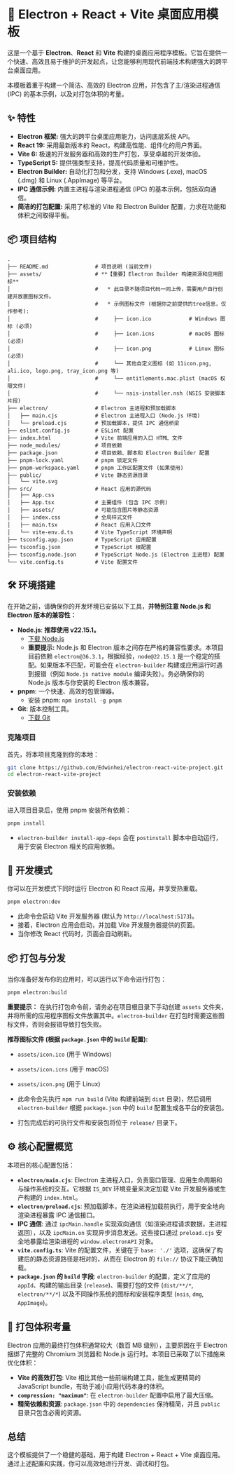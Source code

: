 # 🚀 Electron + React + Vite 桌面应用模板

这是一个基于 **Electron**、**React** 和 **Vite** 构建的桌面应用程序模板。它旨在提供一个快速、高效且易于维护的开发起点，让您能够利用现代前端技术构建强大的跨平台桌面应用。

本模板着重于构建一个简洁、高效的 Electron 应用，并包含了主/渲染进程通信 (IPC) 的基本示例，以及对打包体积的考量。

## ✨ 特性

* **Electron 框架:** 强大的跨平台桌面应用能力，访问底层系统 API。
* **React 19:** 采用最新版本的 React，构建高性能、组件化的用户界面。
* **Vite 6:** 极速的开发服务器和高效的生产打包，享受卓越的开发体验。
* **TypeScript 5:** 提供强类型支持，提高代码质量和可维护性。
* **Electron Builder:** 自动化打包和分发，支持 Windows (.exe), macOS (.dmg) 和 Linux (.AppImage) 等平台。
* **IPC 通信示例:** 内置主进程与渲染进程通信 (IPC) 的基本示例，包括双向通信。
* **简洁的打包配置:** 采用了标准的 Vite 和 Electron Builder 配置，力求在功能和体积之间取得平衡。

## 📦 项目结构

```
.
├── README.md               # 项目说明 (当前文件)
├── assets/                 # **【重要】Electron Builder 构建资源和应用图标**
│                           #   * 此目录不随项目代码一同上传，需要用户自行创建并放置图标文件。
│                           #   * 示例图标文件 (根据你之前提供的tree信息，仅作参考):
│                           #     ├── icon.ico            # Windows 图标 (必须)
│                           #     ├── icon.icns           # macOS 图标 (必须)
│                           #     ├── icon.png            # Linux 图标 (必须)
│                           #     └── 其他自定义图标 (如 11icon.png, ali.ico, logo.png, tray_icon.png 等)
│                           #     └── entitlements.mac.plist (macOS 权限文件)
│                           #     └── nsis-installer.nsh (NSIS 安装脚本片段)
├── electron/               # Electron 主进程和预加载脚本
│   ├── main.cjs            # Electron 主进程入口 (Node.js 环境)
│   └── preload.cjs         # 预加载脚本，提供 IPC 通信桥梁
├── eslint.config.js        # ESLint 配置
├── index.html              # Vite 前端应用的入口 HTML 文件
├── node_modules/           # 项目依赖
├── package.json            # 项目依赖、脚本和 Electron Builder 配置
├── pnpm-lock.yaml          # pnpm 锁定文件
├── pnpm-workspace.yaml     # pnpm 工作区配置文件 (如果使用)
├── public/                 # Vite 静态资源目录
│   └── vite.svg
├── src/                    # React 应用的源代码
│   ├── App.css
│   ├── App.tsx             # 主要组件 (包含 IPC 示例)
│   ├── assets/             # 可能包含图片等静态资源
│   ├── index.css           # 全局样式文件
│   ├── main.tsx            # React 应用入口文件
│   └── vite-env.d.ts       # Vite TypeScript 环境声明
├── tsconfig.app.json       # TypeScript 应用配置
├── tsconfig.json           # TypeScript 根配置
├── tsconfig.node.json      # TypeScript Node.js (Electron 主进程) 配置
└── vite.config.ts          # Vite 配置文件
```

## 🛠️ 环境搭建

在开始之前，请确保你的开发环境已安装以下工具，**并特别注意 Node.js 和 Electron 版本的兼容性：**

* **Node.js**: **推荐使用 v22.15.1。**
    * [下载 Node.js](https://nodejs.org/en/download/)
    * **重要提示:** Node.js 和 Electron 版本之间存在严格的兼容性要求。本项目目前依赖 `electron@36.3.1`，根据经验，`node@22.15.1` 是一个稳定的搭配。如果版本不匹配，可能会在 `electron-builder` 构建或应用运行时遇到报错（例如 `Node.js native module` 编译失败）。务必确保你的 Node.js 版本与你安装的 Electron 版本兼容。
* **pnpm**: 一个快速、高效的包管理器。
    * 安装 pnpm: `npm install -g pnpm`
* **Git**: 版本控制工具。
    * [下载 Git](https://git-scm.com/downloads)

### 克隆项目

首先，将本项目克隆到你的本地：

```bash
git clone https://github.com/Edwinhei/electron-react-vite-project.git
cd electron-react-vite-project
```

### 安装依赖

进入项目目录后，使用 pnpm 安装所有依赖：

```bash
pnpm install
```
* `electron-builder install-app-deps` 会在 `postinstall` 脚本中自动运行，用于安装 Electron 相关的应用依赖。

## 🚀 开发模式

你可以在开发模式下同时运行 Electron 和 React 应用，并享受热重载。

```bash
pnpm electron:dev
```

* 此命令会启动 Vite 开发服务器 (默认为 `http://localhost:5173`)。
* 接着，Electron 应用会启动，并加载 Vite 开发服务器提供的页面。
* 当你修改 React 代码时，页面会自动刷新。

## 📦 打包与分发

当你准备好发布你的应用时，可以运行以下命令进行打包：

```bash
pnpm electron:build
```

**重要提示：**
在执行打包命令前，请务必在项目根目录下手动创建 `assets` 文件夹，并将所需的应用程序图标文件放置其中。`electron-builder` 在打包时需要这些图标文件，否则会报错导致打包失败。

**推荐图标文件 (根据 `package.json` 中的 `build` 配置):**
* `assets/icon.ico` (用于 Windows)
* `assets/icon.icns` (用于 macOS)
* `assets/icon.png` (用于 Linux)

* 此命令会先执行 `npm run build` (Vite 构建前端到 `dist` 目录)，然后调用 `electron-builder` 根据 `package.json` 中的 `build` 配置生成各平台的安装包。
* 打包完成后的可执行文件和安装包将位于 `release/` 目录下。

## ⚙️ 核心配置概览

本项目的核心配置包括：

* **`electron/main.cjs`**: Electron 主进程入口，负责窗口管理、应用生命周期和与操作系统的交互。它根据 `IS_DEV` 环境变量来决定加载 Vite 开发服务器或生产构建的 `index.html`。
* **`electron/preload.cjs`**: 预加载脚本，在渲染进程加载前执行，用于安全地向渲染进程暴露 IPC 通信接口。
* **IPC 通信**: 通过 `ipcMain.handle` 实现双向通信（如渲染进程请求数据，主进程返回），以及 `ipcMain.on` 实现异步消息发送。这些接口通过 `preload.cjs` 安全地暴露给渲染进程的 `window.electronAPI` 对象。
* **`vite.config.ts`**: Vite 的配置文件，关键在于 `base: './'` 选项，这确保了构建后的静态资源路径是相对的，从而在 Electron 的 `file://` 协议下能正确加载。
* **`package.json` 的 `build` 字段**: `electron-builder` 的配置，定义了应用的 `appId`、构建的输出目录 (`release`)、需要打包的文件 (`dist/**/*`, `electron/**/*`) 以及不同操作系统的图标和安装程序类型 (`nsis`, `dmg`, `AppImage`)。

## 📏 打包体积考量

Electron 应用的最终打包体积通常较大（数百 MB 级别），主要原因在于 Electron 捆绑了完整的 Chromium 浏览器和 Node.js 运行时。本项目已采取了以下措施来优化体积：

* **Vite 的高效打包**: Vite 相比其他一些前端构建工具，能生成更精简的 JavaScript bundle，有助于减小应用代码本身的体积。
* **`compression: "maximum"`**: 在 `electron-builder` 配置中启用了最大压缩。
* **精简依赖和资源**: `package.json` 中的 `dependencies` 保持精简，并且 `public` 目录只包含必需的资源。

## 总结

这个模板提供了一个稳健的基础，用于构建 Electron + React + Vite 桌面应用。通过上述配置和实践，你可以高效地进行开发、调试和打包。